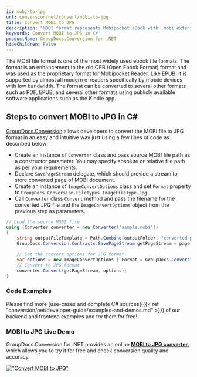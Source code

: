 ```yaml
---
id: mobi-to-jpg
url: conversion/net/convert/mobi-to-jpg
title: Convert MOBI to JPG
description: "MOBI format represents Mobipocket eBook with .mobi extension. Learn how to convert MOBI to JPG file programmatically in C# language using GroupDocs.Conversion for .NET library."
keywords: Convert MOBI to JPG in C#
productName: GroupDocs.Conversion for .NET
hideChildren: False
---
```


The MOBI file format is one of the most widely used ebook file formats. The format is an enhancement to the old OEB (Open Ebook Format) format and was used as the proprietary format for Mobipocket Reader. Like EPUB, it is supported by almost all modern e-readers specifically by mobile devices with low bandwidth. The format can be converted to several other formats such as PDF, EPUB, and several other formats using publicly available software applications such as the Kindle app.

## Steps to convert MOBI to JPG in C#

[GroupDocs.Conversion](https://products.groupdocs.com/conversion/net) allows developers to convert the MOBI file to JPG format in an easy and intuitive way just using a few lines of code as described below:

* Create an instance of `Converter` class and pass source MOBI file path as a constructor parameter. You may specify absolute or relative file path as per your requirements. 
* Declare `SavePageStream` delegate, which should provide a stream to store converted page of MOBI document.
* Create an instance of `ImageConvertOptions` class and set `Format` property to `GroupDocs.Conversion.FileTypes.ImageFileType.Jpg`.
* Call `Converter` class `Convert` method and pass the filename for the converted JPG file and the `ImageConvertOptions` object from the previous step as parameters.

```csharp
// Load the source MOBI file
using (Converter converter = new Converter("sample.mobi"))
{
    string outputFileTemplate = Path.Combine(outputFolder, "converted-page-{0}.jpg");
    GroupDocs.Conversion.Contracts.SavePageStream getPageStream = page => new FileStream(string.Format(outputFileTemplate, page), FileMode.Create);

    // Set the convert options for JPG format
    var options = new ImageConvertOptions { Format = GroupDocs.Conversion.FileTypes.ImageFileType.Jpg };   
    // Convert to JPG format
    converter.Convert(getPageStream, options);
}
```

### Code Examples

Please find more [use-cases and complete C# sources]({{< ref "conversion/net/developer-guide/examples-and-demos.md" >}}) of our backend and frontend examples and try them for free!

### MOBI to JPG Live Demo

GroupDocs.Conversion for .NET provides an online [**MOBI to JPG converter**](https://products.groupdocs.app/conversion/mobi-to-jpg), which allows you to try it for free and check conversion quality and accuracy.

[!["Convert MOBI to JPG"](conversion/net/images/convert-to-jpg/convert-mobi-to-jpg.png)](https://products.groupdocs.app/conversion/mobi-to-jpg)